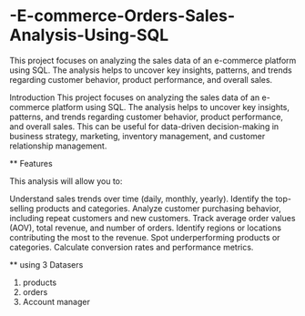 # -E-commerce-Orders-Sales-Analysis-Using-SQL
This project focuses on analyzing the sales data of an e-commerce platform using SQL. The analysis helps to uncover key insights, patterns, and trends regarding customer behavior, product performance, and overall sales.

Introduction
This project focuses on analyzing the sales data of an e-commerce platform using SQL. The analysis helps to uncover key insights, patterns, and trends regarding customer behavior, product performance, and overall sales. This can be useful for data-driven decision-making in business strategy, marketing, inventory management, and customer relationship management.

** Features

This analysis will allow you to:

Understand sales trends over time (daily, monthly, yearly).
Identify the top-selling products and categories.
Analyze customer purchasing behavior, including repeat customers and new customers.
Track average order values (AOV), total revenue, and number of orders.
Identify regions or locations contributing the most to the revenue.
Spot underperforming products or categories.
Calculate conversion rates and performance metrics.

** using 3 Datasers
1. products
2. orders
3. Account manager
